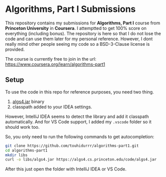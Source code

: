 # Algorithms, Part I Submissions

This repository contains my submissions for **Algorithms, Part I** course from **Princeton University** in **Coursera**.
I attemptted to get 100% score on everything (including bonus).
The repository is here so that I do not lose the code and can use them later for my personal reference.
However, I dont really mind other people seeing my code so a BSD-3-Clause license is provided.

The course is currently free to join in the url: https://www.coursera.org/learn/algorithms-part1

## Setup

To use the code in this repo for reference purposes, you need two thing.
1. [algs4.jar](https://algs4.cs.princeton.edu/code/algs4.jar) binary
2. classpath added to your IDEA settings.

However, IntelliJ IDEA seems to detect the library and add it classpath automatically.
And for VS Code support, I added my `.vscode` folder so it should work too.

So, you only need to run the following commands to get autocompletion:
```bash
git clone https://github.com/touhidurrr/algorithms-part1.git
cd algorithms-part1
mkdir libs
curl -o libs/algs4.jar https://algs4.cs.princeton.edu/code/algs4.jar
```

After this just open the folder with IntelliJ IDEA or VS Code.
